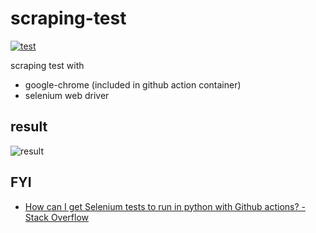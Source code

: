 scraping-test
====

[![test](https://github.com/legnoh/scraping-test/actions/workflows/access-test.yml/badge.svg)](https://github.com/legnoh/scraping-test/actions/workflows/access-test.yml)

scraping test with

- google-chrome (included in github action container)
- selenium web driver

result
----

![result](https://user-images.githubusercontent.com/706834/126970324-7f056a36-92c3-44ab-b7b3-f5f89c5e30c4.png)


FYI
----

- [How can I get Selenium tests to run in python with Github actions? - Stack Overflow](https://stackoverflow.com/questions/62364711/how-can-i-get-selenium-tests-to-run-in-python-with-github-actions)
